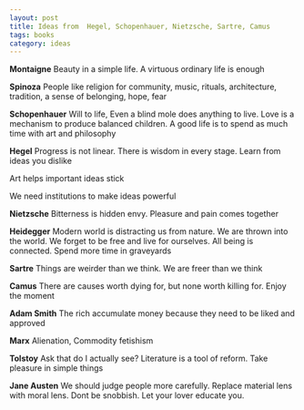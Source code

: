 ```yaml
---
layout: post
title: Ideas from  Hegel, Schopenhauer, Nietzsche, Sartre, Camus
tags: books
category: ideas  
--- 
```


**Montaigne** Beauty in a simple life. A virtuous ordinary life is enough 

**Spinoza** People like religion for community, music, rituals, architecture, tradition, a sense of belonging, hope, fear 

**Schopenhauer**  Will to life, Even a blind mole does anything to live. Love is a mechanism to produce balanced children. A good life is to spend as much time with art and philosophy 

**Hegel** Progress is not linear. There is wisdom in every stage. Learn from ideas you dislike 

Art helps important ideas stick 

We need institutions to make ideas powerful 

**Nietzsche** Bitterness is hidden envy. Pleasure and pain comes together 

**Heidegger** Modern world is distracting us from nature. We are thrown into the world. We forget to be free and live for ourselves. All being is connected. Spend more time in graveyards

**Sartre** Things are weirder than we think. We are freer than we think 

**Camus** There are causes worth dying for, but none worth killing for. Enjoy the moment

**Adam Smith** The rich accumulate money because they need to be liked and approved

**Marx** Alienation, Commodity fetishism 

**Tolstoy** Ask that do I actually see? Literature is a tool of reform. Take pleasure in simple things

**Jane Austen** We should judge people more carefully. Replace material lens with moral lens. Dont be snobbish. Let your lover educate you. 

